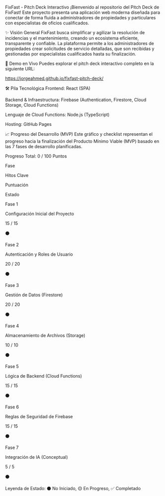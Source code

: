 FixFast - Pitch Deck Interactivo
¡Bienvenido al repositorio del Pitch Deck de FixFast! Este proyecto presenta una aplicación web moderna diseñada para conectar de forma fluida a administradores de propiedades y particulares con especialistas de oficios cualificados.

✨ Visión General
FixFast busca simplificar y agilizar la resolución de incidencias y el mantenimiento, creando un ecosistema eficiente, transparente y confiable. La plataforma permite a los administradores de propiedades crear solicitudes de servicio detalladas, que son recibidas y gestionadas por especialistas cualificados hasta su finalización.

🚀 Demo en Vivo
Puedes explorar el pitch deck interactivo completo en la siguiente URL:

https://jorgeahmed.github.io/fixfast-pitch-deck/

🛠️ Pila Tecnológica
Frontend: React (SPA)

Backend & Infraestructura: Firebase (Authentication, Firestore, Cloud Storage, Cloud Functions)

Lenguaje de Cloud Functions: Node.js (TypeScript)

Hosting: GitHub Pages

📈 Progreso del Desarrollo (MVP)
Este gráfico y checklist representan el progreso hacia la finalización del Producto Mínimo Viable (MVP) basado en las 7 fases de desarrollo planificadas.

Progreso Total: 0 / 100 Puntos


Fase

Hitos Clave

Puntuación

Estado

Fase 1

Configuración Inicial del Proyecto

15 / 15

⚫️

Fase 2

Autenticación y Roles de Usuario

20 / 20

⚫️

Fase 3

Gestión de Datos (Firestore)

20 / 20

⚫️

Fase 4

Almacenamiento de Archivos (Storage)

10 / 10

⚫️

Fase 5

Lógica de Backend (Cloud Functions)

15 / 15

⚫️

Fase 6

Reglas de Seguridad de Firebase

15 / 15

⚫️

Fase 7

Integración de IA (Conceptual)

5 / 5

⚫️

Leyenda de Estado: ⚫️ No Iniciado, 🟡 En Progreso, ✅ Completado